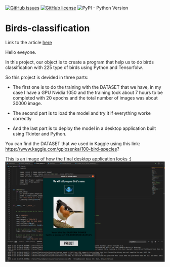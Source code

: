 [![GitHub issues](https://img.shields.io/github/issues/amine0110/Birds-classification)](https://github.com/amine0110/Birds-classification/issues) [![GitHub license](https://img.shields.io/github/license/amine0110/Birds-classification)](https://github.com/amine0110/Birds-classification) ![PyPI - Python Version](https://img.shields.io/pypi/pyversions/tensorflow)
# Birds-classification

Link to the article [here](https://pycad.co/birds-classification-using-deep-learning/)

Hello eveyone.

In this project, our object is to create a program that help us to do birds classification with 225 type of birds using Python and Tensorfolw.

So this project is devided in three parts:
- The first one is to do the training with the DATASET that we have, in my case I have a GPU Nvidia 1050 and the training took about 7 hours to be completed with 20   epochs and the total number of images was about 30000 image.

- The second part is to load the model and try it if everything worke correctly

- And the last part is to deploy the model in a desktop application built using Tkinter and Python.

You can find the DATASET that we used in Kaggle using this link:
https://www.kaggle.com/gpiosenka/100-bird-species? 

This is an image of how the final desktop application looks :)
![alt text](https://github.com/amine0110/Birds-classification/blob/main/app_example.png)

